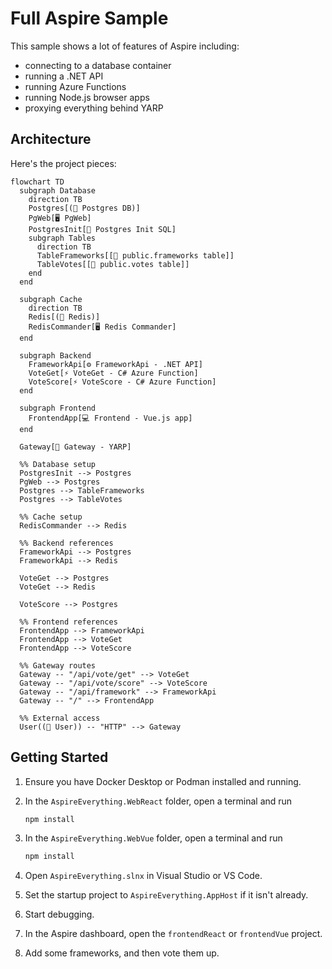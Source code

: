 Full Aspire Sample
==================

This sample shows a lot of features of Aspire including:

- connecting to a database container
- running a .NET API
- running Azure Functions
- running Node.js browser apps
- proxying everything behind YARP


Architecture
------------

Here's the project pieces:

```mermaid
flowchart TD
  subgraph Database
    direction TB
    Postgres[(🐘 Postgres DB)]
    PgWeb[🖥️ PgWeb]
    PostgresInit[📄 Postgres Init SQL]
    subgraph Tables
      direction TB
      TableFrameworks[[🧱 public.frameworks table]]
      TableVotes[[🧱 public.votes table]]
    end
  end

  subgraph Cache
    direction TB
    Redis[(🧠 Redis)]
    RedisCommander[🖥️ Redis Commander]
  end

  subgraph Backend
    FrameworkApi[⚙️ FrameworkApi - .NET API]
    VoteGet[⚡ VoteGet - C# Azure Function]
    VoteScore[⚡ VoteScore - C# Azure Function]
  end

  subgraph Frontend
    FrontendApp[💻 Frontend - Vue.js app]
  end

  Gateway[🔀 Gateway - YARP]

  %% Database setup
  PostgresInit --> Postgres
  PgWeb --> Postgres
  Postgres --> TableFrameworks
  Postgres --> TableVotes

  %% Cache setup
  RedisCommander --> Redis

  %% Backend references
  FrameworkApi --> Postgres
  FrameworkApi --> Redis

  VoteGet --> Postgres
  VoteGet --> Redis

  VoteScore --> Postgres

  %% Frontend references
  FrontendApp --> FrameworkApi
  FrontendApp --> VoteGet
  FrontendApp --> VoteScore

  %% Gateway routes
  Gateway -- "/api/vote/get" --> VoteGet
  Gateway -- "/api/vote/score" --> VoteScore
  Gateway -- "/api/framework" --> FrameworkApi
  Gateway -- "/" --> FrontendApp

  %% External access
  User((👤 User)) -- "HTTP" --> Gateway
```

Getting Started
---------------

1. Ensure you have Docker Desktop or Podman installed and running.

2. In the `AspireEverything.WebReact` folder, open a terminal and run

   ```sh
   npm install
   ```

3. In the `AspireEverything.WebVue` folder, open a terminal and run

   ```sh
   npm install
   ```

4. Open `AspireEverything.slnx` in Visual Studio or VS Code.

5. Set the startup project to `AspireEverything.AppHost` if it isn't already.

6. Start debugging.

7. In the Aspire dashboard, open the `frontendReact` or `frontendVue` project.

8. Add some frameworks, and then vote them up.
